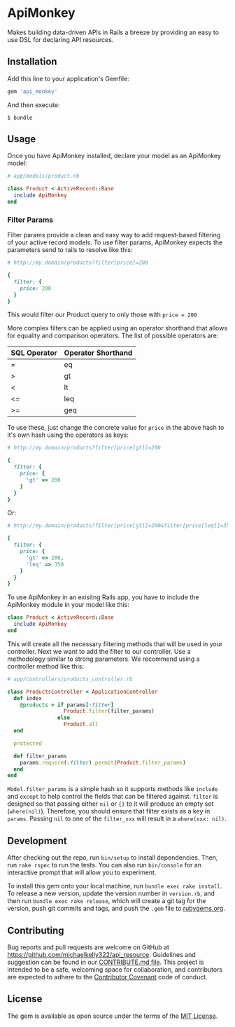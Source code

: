 # ApiMonkey
Makes building data-driven APIs in Rails a breeze by providing an easy to use DSL for declaring API resources.


## Installation

Add this line to your application's Gemfile:

```ruby
gem 'api_monkey'
```

And then execute:

    $ bundle

## Usage
Once you have ApiMonkey installed, declare your model as an ApiMonkey model:

```ruby
# app/models/product.rb

class Product < ActiveRecord::Base
  include ApiMonkey
end
```

### Filter Params
Filter params provide a clean and easy way to add request-based
filtering of your active record models.  To use filter params, ApiMonkey
expects the parameters send to rails to resolve like this:

```ruby
# http://my.domain/products?filter[price]=200

{
  filter: {
    price: 200
  }
}
```
This would filter our Product query to only those with `price = 200`

More complex filters can be applied using an operator shorthand that
allows for equality and comparison operators.  The list of possible
operators are:

|SQL Operator|Operator Shorthand|
|---|---|
|=|eq|
|>|gt|
|<|lt|
|<=|leq|
|>=|geq|

To use these, just change the concrete value for `price` in the above
hash to it's own hash using the operators as keys:

```ruby
# http://my.domain/products?filter[price[gt]]=200

{
  filter: {
    price: {
      'gt' => 200
    }
  }
}
```

Or:

```ruby
# http://my.domain/products?filter[price[gt]]=200&filter[price[leq]]=350

{
  filter: {
    price: {
      'gt' => 200,
      'leq' => 350
    }
  }
}
```

To use ApiMonkey in an exisitng Rails app, you have to include the ApiMonkey module in your model like this:

```ruby
class Product < ActiveRecord::Base
  include ApiMonkey
end
```

This will create all the necessary filtering methods that will be used
in your controller.  Next we want to add the filter to our controller. Use a methodology similar to
strong parameters.  We recommend using a controller method like this:

```ruby
# app/controllers/products_controller.rb

class ProductsController < ApplicationController
  def index
    @products = if params[:filter]
                  Product.filter(filter_params)
                else
                  Product.all
  end

  protected

  def filter_params
    params.require(:filter).permit(Product.filter_params)
  end
end
```

`Model.filter_params` is a simple hash so it supports methods like
`include` and `except` to help control the fields that can be filtered
against.
`filter` is designed so that passing either `nil` or `{}` to it will
produce an empty set (`where(nil)`). Therefore, you should ensure that
filter exists as a key in `params`. Passing `nil` to one of the
`filter_xxx` will result in a `where(xxx: nil)`.

## Development

After checking out the repo, run `bin/setup` to install dependencies. Then, run `rake rspec` to run the tests. You can also run `bin/console` for an interactive prompt that will allow you to experiment.

To install this gem onto your local machine, run `bundle exec rake install`. To release a new version, update the version number in `version.rb`, and then run `bundle exec rake release`, which will create a git tag for the version, push git commits and tags, and push the `.gem` file to [rubygems.org](https://rubygems.org).

## Contributing

Bug reports and pull requests are welcome on GitHub at https://github.com/michaelkelly322/api_resource. Guidelines and suggestion can be found in our [CONTRIBUTE.md file](https://github.com/michaelkelly322/api_monkey/blob/master/CONTRIBUTE.md). This project is intended to be a safe, welcoming space for collaboration, and contributors are expected to adhere to the [Contributor Covenant](http://contributor-covenant.org) code of conduct.


## License

The gem is available as open source under the terms of the [MIT License](http://opensource.org/licenses/MIT).

